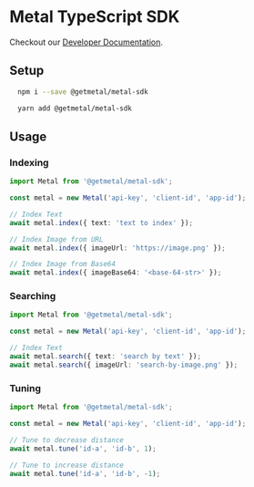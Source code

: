 # Metal TypeScript SDK

Checkout our [Developer Documentation](https://docs.getmetal.io/sdk-typescript).

## Setup

```bash
  npm i --save @getmetal/metal-sdk

  yarn add @getmetal/metal-sdk
```

## Usage

### Indexing

```ts
import Metal from '@getmetal/metal-sdk';

const metal = new Metal('api-key', 'client-id', 'app-id');

// Index Text
await metal.index({ text: 'text to index' });

// Index Image from URL
await metal.index({ imageUrl: 'https://image.png' });

// Index Image from Base64
await metal.index({ imageBase64: '<base-64-str>' });
```

### Searching

```ts
import Metal from '@getmetal/metal-sdk';

const metal = new Metal('api-key', 'client-id', 'app-id');

// Index Text
await metal.search({ text: 'search by text' });
await metal.search({ imageUrl: 'search-by-image.png' });
```

### Tuning

```ts
import Metal from '@getmetal/metal-sdk';

const metal = new Metal('api-key', 'client-id', 'app-id');

// Tune to decrease distance
await metal.tune('id-a', 'id-b', 1);

// Tune to increase distance
await metal.tune('id-a', 'id-b', -1);
```
